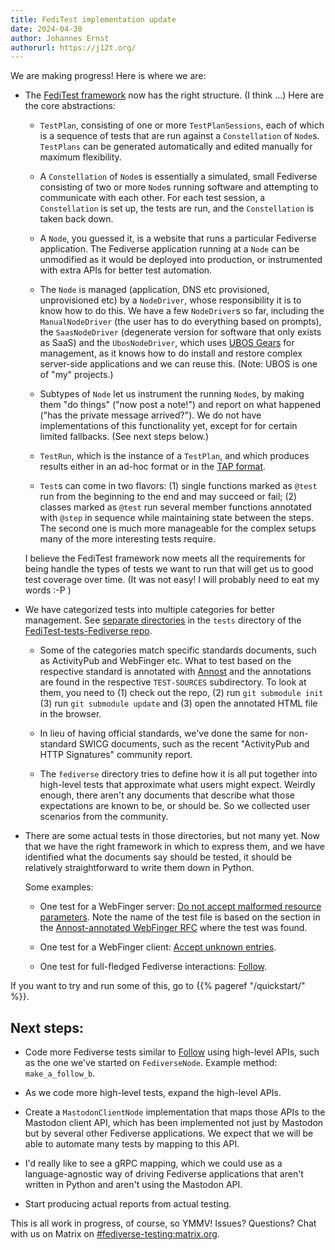 ```yaml
---
title: FediTest implementation update
date: 2024-04-30
author: Johannes Ernst
authorurl: https://j12t.org/
---
```


We are making progress! Here is where we are:

* The [FediTest framework](https://github.com/fediverse-devnet/feditest/) now has the
  right structure. (I think ...) Here are the core abstractions:

  * `TestPlan`, consisting of one or more `TestPlanSessions`, each of which is
    a sequence of tests that are run against a `Constellation` of `Node`s.
    `TestPlans` can be generated automatically and edited manually for maximum
    flexibility.

  * A `Constellation` of `Node`s is essentially a simulated, small Fediverse consisting
    of two or more `Node`s running software and attempting to communicate with each
    other. For each test session, a `Constellation` is set up, the tests are run,
    and the `Constellation` is taken back down.

  * A `Node`, you guessed it, is a website that runs a particular Fediverse application.
    The Fediverse application running at a `Node` can be unmodified as it would be
    deployed into production, or instrumented with extra APIs for better test automation.

  * The `Node` is managed (application, DNS etc provisioned, unprovisioned etc) by a
    `NodeDriver`, whose responsibility it is to know how to do this.
    We have a few `NodeDriver`s so far,
    including the `ManualNodeDriver` (the user has to do everything based on prompts),
    the `SaasNodeDriver` (degenerate version for software that only exists as SaaS)
    and the `UbosNodeDriver`, which uses [UBOS Gears](https://ubos.net/) for
    management, as it knows how to do install and restore complex server-side applications
    and we can reuse this. (Note: UBOS is one of "my" projects.)

  * Subtypes of `Node` let us instrument the running `Node`s, by making them "do things"
    ("now post a note!") and report on what happened ("has the private message arrived?").
    We do not have implementations of this functionality yet, except for for certain
    limited fallbacks. (See next steps below.)

  * `TestRun`, which is the instance of a `TestPlan`, and which produces results
    either in an ad-hoc format or in the [TAP format](https://node-tap.org/tap-format/).

  * `Test`s can come in two flavors: (1) single functions marked as `@test` run from the
    beginning to the end and may succeed or fail; (2) classes marked as `@test` run
    several member functions annotated with `@step` in sequence while maintaining
    state between the steps. The second one is much more manageable for the complex
    setups many of the more interesting tests require.

  I believe the FediTest framework now meets all the requirements for being handle the
  types of tests we want to run that will get us to good test coverage over time. (It was
  not easy! I will probably need to eat my words :-P )

* We have categorized tests into multiple categories for better management. See
  [separate directories](https://github.com/fediverse-devnet/feditest-tests-fediverse/tree/develop/tests)
  in the `tests` directory of the
  [FediTest-tests-Fediverse repo](https://github.com/fediverse-devnet/feditest-tests-fediverse).

  * Some of the categories match specific standards documents, such as ActivityPub and
    WebFinger etc. What to test based on the respective standard is annotated with
    [Annost](https://github.com/jernst/annost) and the annotations are found in the
    respective `TEST-SOURCES` subdirectory. To look at them, you need to (1) check out
    the repo, (2) run `git submodule init` (3) run `git submodule update` and
    (3) open the annotated HTML file in the browser.

  * In lieu of having official standards, we've done the same for non-standard SWICG
    documents, such as the recent "ActivityPub and HTTP Signatures" community report.

  * The `fediverse` directory tries to define how it is all put together into high-level
    tests that approximate what users might expect. Weirdly enough, there aren't
    any documents that describe what those expectations are known to be, or should be.
    So we collected user scenarios from the community.

* There are some actual tests in those directories, but not many yet. Now that we have
  the right framework in which to express them, and we have identified what the documents
  say should be tested, it should be relatively straightforward to write them down in
  Python.

  Some examples:

  * One test for a WebFinger server:
    [Do not accept malformed resource parameters](https://github.com/fediverse-devnet/feditest-tests-fediverse/blob/develop/tests/webfinger/server/4_2__4_do_not_accept_malformed_resource_parameters.py).
    Note the name of the test file is based on the section in the
    [Annost-annotated WebFinger RFC](https://github.com/fediverse-devnet/feditest-tests-fediverse/blob/develop/tests/webfinger/TEST-SOURCES/index-annost.html)
    where the test was found.

  * One test for a WebFinger client:
    [Accept unknown entries](https://github.com/fediverse-devnet/feditest-tests-fediverse/blob/develop/tests/webfinger/client/4_4__2_accept_unknown_entries.py).

  * One test for full-fledged Fediverse interactions:
    [Follow](https://github.com/fediverse-devnet/feditest-tests-fediverse/blob/develop/tests/fediverse/test_follow.py).

If you want to try and run some of this, go to {{% pageref "/quickstart/" %}}.

## Next steps:

* Code more Fediverse tests similar to
  [Follow](https://github.com/fediverse-devnet/feditest-tests-fediverse/blob/develop/tests/fediverse/test_follow.py)
  using high-level APIs, such as the one we've started on `FediverseNode`. Example method:
  `make_a_follow_b`.

* As we code more high-level tests, expand the high-level APIs.

* Create a `MastodonClientNode` implementation that maps those APIs to the Mastodon
  client API, which has been implemented not just by Mastodon but by several other
  Fediverse applications. We expect that we will be able to automate many tests by
  mapping to this API.

* I'd really like to see a gRPC mapping, which we could use as a language-agnostic way
  of driving Fediverse applications that aren't written in Python and aren't using
  the Mastodon API.

* Start producing actual reports from actual testing.

This is all work in progress, of course, so YMMV! Issues? Questions? Chat with us
on Matrix on [#fediverse-testing:matrix.org](https://matrix.to/#/%23fediverse-testing:matrix.org).
